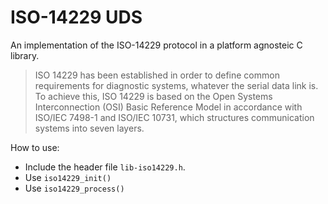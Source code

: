 # ISO-14229 UDS

An implementation of the ISO-14229 protocol in a platform agnosteic C library. 

> ISO 14229 has been established in order to define common requirements for diagnostic systems, whatever the serial data link is.
> To achieve this, ISO 14229 is based on the Open Systems Interconnection (OSI) Basic Reference Model in accordance with ISO/IEC 7498-1 and ISO/IEC 10731,
> which structures communication systems into seven layers.

How to use:
- Include the header file `lib-iso14229.h`.
- Use `iso14229_init()`
- Use `iso14229_process()`

